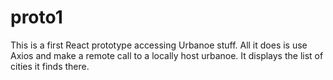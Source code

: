 # proto1
This is a first React prototype accessing Urbanoe stuff.  All it does is use Axios and make a remote call to a locally host urbanoe. It displays the list of cities it finds there.
